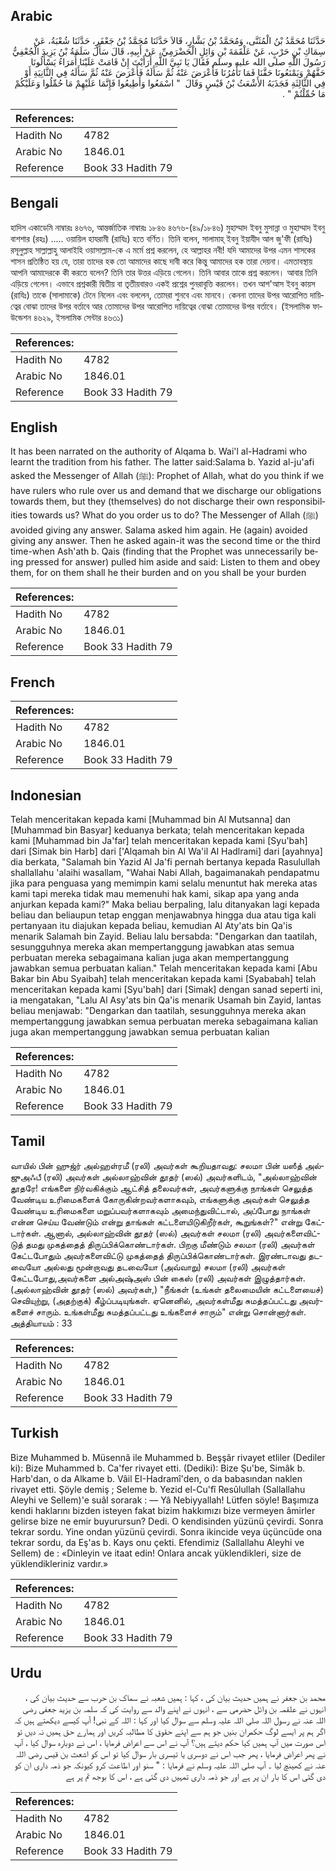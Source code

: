 ## Arabic


<div dir="rtl" lang="ar" style={{fontSize:'larger',backgroundColor:'#f8f9fa',padding:20}}>
حَدَّثَنَا مُحَمَّدُ بْنُ الْمُثَنَّى، وَمُحَمَّدُ بْنُ بَشَّارٍ، قَالاَ حَدَّثَنَا مُحَمَّدُ بْنُ جَعْفَرٍ، حَدَّثَنَا شُعْبَةُ، عَنْ سِمَاكِ بْنِ حَرْبٍ، عَنْ عَلْقَمَةَ بْنِ وَائِلٍ الْحَضْرَمِيِّ، عَنْ أَبِيهِ، قَالَ سَأَلَ سَلَمَةُ بْنُ يَزِيدَ الْجُعْفِيُّ رَسُولَ اللَّهِ صلى الله عليه وسلم فَقَالَ يَا نَبِيَّ اللَّهِ أَرَأَيْتَ إِنْ قَامَتْ عَلَيْنَا أُمَرَاءُ يَسْأَلُونَا حَقَّهُمْ وَيَمْنَعُونَا حَقَّنَا فَمَا تَأْمُرُنَا فَأَعْرَضَ عَنْهُ ثُمَّ سَأَلَهُ فَأَعْرَضَ عَنْهُ ثُمَّ سَأَلَهُ فِي الثَّانِيَةِ أَوْ فِي الثَّالِثَةِ فَجَذَبَهُ الأَشْعَثُ بْنُ قَيْسٍ وَقَالَ ‏ "‏ اسْمَعُوا وَأَطِيعُوا فَإِنَّمَا عَلَيْهِمْ مَا حُمِّلُوا وَعَلَيْكُمْ مَا حُمِّلْتُمْ ‏"‏ ‏.‏
</div>
<div style={{backgroundColor:'#f8f9fa',padding:20, marginBottom: 10}}><table> <thead> <tr> <th>References:</th> <th></th> </tr> </thead> <tbody><tr><td>Hadith No</td><td>4782</td></tr><tr><td>Arabic No</td><td>1846.01</td></tr><tr><td>Reference</td><td>Book 33 Hadith 79</td></tr></tbody></table></div>

## Bengali


<div dir="ltr" lang="bn" style={{fontSize:'larger',backgroundColor:'#f8f9fa',padding:20}}>
হাদিস একাডেমি নাম্বারঃ ৪৬৭৬, আন্তর্জাতিক নাম্বারঃ ১৮৪৬ ৪৬৭৬-(৪৯/১৮৪৬) মুহাম্মাদ ইবনু মুসান্না ও মুহাম্মাদ ইবনু বাশশার (রহঃ) ..... ওয়ায়িল হাযরামী (রাযিঃ) হতে বর্ণিত। তিনি বলেন, সালামাহ্ ইবনু ইয়াযীদ আল জু'ফী (রাযিঃ) রসূলুল্লাহ সাল্লাল্লাহু আলাইহি ওয়াসাল্লাম-কে এ মর্মে প্রশ্ন করলেন, হে আল্লাহর নবী! যদি আমাদের উপর এমন শাসকের শাসন প্রতিষ্ঠিত হয় যে, তারা তাদের হক তো আমাদের কাছে দাবী করে কিন্তু আমাদের হক তারা দেয়না। এমতাবস্থায় আপনি আমাদেরকে কী করতে বলেন? তিনি তার উত্তর এড়িয়ে গেলেন। তিনি আবার তাকে প্রশ্ন করলেন। আবার তিনি এড়িয়ে গেলেন। এভাবে প্রশ্নকারী দ্বিতীয় বা তৃতীয়বারও একই প্রশ্নের পুনরাবৃত্তি করলেন। তখন আশ'আস ইবনু কায়স (রাযিঃ) তাকে (সালামাকে) টেনে নিলেন এবং বললেন, তোমরা শুনবে এবং মানবে। কেননা তাদের উপর আরোপিত দায়িত্বের বোঝা তাদের উপর বর্তাবে আর তোমাদের উপর আরোপিত দায়িত্বের বোঝা তোমাদের উপর বর্তাবে। (ইসলামিক ফাউন্ডেশন ৪৬২৯, ইসলামিক সেন্টার ৪৬৩১)
</div>
<div style={{backgroundColor:'#f8f9fa',padding:20, marginBottom: 10}}><table> <thead> <tr> <th>References:</th> <th></th> </tr> </thead> <tbody><tr><td>Hadith No</td><td>4782</td></tr><tr><td>Arabic No</td><td>1846.01</td></tr><tr><td>Reference</td><td>Book 33 Hadith 79</td></tr></tbody></table></div>

## English


<div dir="ltr" lang="en" style={{fontSize:'larger',backgroundColor:'#f8f9fa',padding:20}}>
It has been narrated on the authority of Alqama b. Wai'l al-Hadrami who learnt the tradition from his father. The latter said:Salama b. Yazid al-ju'afi asked the Messenger of Allah (ﷺ): Prophet of Allah, what do you think if we have rulers who rule over us and demand that we discharge our obligations towards them, but they (themselves) do not discharge their own responsibilities towards us? What do you order us to do? The Messenger of Allah (ﷺ) avoided giving any answer. Salama asked him again. He (again) avoided giving any answer. Then he asked again-it was the second time or the third time-when Ash'ath b. Qais (finding that the Prophet was unnecessarily being pressed for answer) pulled him aside and said: Listen to them and obey them, for on them shall he their burden and on you shall be your burden
</div>
<div style={{backgroundColor:'#f8f9fa',padding:20, marginBottom: 10}}><table> <thead> <tr> <th>References:</th> <th></th> </tr> </thead> <tbody><tr><td>Hadith No</td><td>4782</td></tr><tr><td>Arabic No</td><td>1846.01</td></tr><tr><td>Reference</td><td>Book 33 Hadith 79</td></tr></tbody></table></div>

## French


<div dir="ltr" lang="fr" style={{fontSize:'larger',backgroundColor:'#f8f9fa',padding:20}}>

</div>
<div style={{backgroundColor:'#f8f9fa',padding:20, marginBottom: 10}}><table> <thead> <tr> <th>References:</th> <th></th> </tr> </thead> <tbody><tr><td>Hadith No</td><td>4782</td></tr><tr><td>Arabic No</td><td>1846.01</td></tr><tr><td>Reference</td><td>Book 33 Hadith 79</td></tr></tbody></table></div>

## Indonesian


<div dir="ltr" lang="id" style={{fontSize:'larger',backgroundColor:'#f8f9fa',padding:20}}>
Telah menceritakan kepada kami [Muhammad bin Al Mutsanna] dan [Muhammad bin Basyar] keduanya berkata; telah menceritakan kepada kami [Muhammad bin Ja'far] telah menceritakan kepada kami [Syu'bah] dari [Simak bin Harb] dari ['Alqamah bin Al Wa'il Al Hadlrami] dari [ayahnya] dia berkata, "Salamah bin Yazid Al Ja'fi pernah bertanya kepada Rasulullah shallallahu 'alaihi wasallam, "Wahai Nabi Allah, bagaimanakah pendapatmu jika para penguasa yang memimpin kami selalu menuntut hak mereka atas kami tapi mereka tidak mau memenuhi hak kami, sikap apa yang anda anjurkan kepada kami?" Maka beliau berpaling, lalu ditanyakan lagi kepada beliau dan beliaupun tetap enggan menjawabnya hingga dua atau tiga kali pertanyaan itu diajukan kepada beliau, kemudian Al Aty'ats bin Qa'is menarik Salamah bin Zayid. Beliau lalu bersabda: "Dengarkan dan taatilah, sesungguhnya mereka akan mempertanggung jawabkan atas semua perbuatan mereka sebagaimana kalian juga akan mempertanggung jawabkan semua perbuatan kalian." Telah menceritakan kepada kami [Abu Bakar bin Abu Syaibah] telah menceritakan kepada kami [Syababah] telah menceritakan kepada kami [Syu'bah] dari [Simak] dengan sanad seperti ini, ia mengatakan, "Lalu Al Asy'ats bin Qa'is menarik Usamah bin Zayid, lantas beliau menjawab: "Dengarkan dan taatilah, sesungguhnya mereka akan mempertanggung jawabkan semua perbuatan mereka sebagaimana kalian juga akan mempertanggung jawabkan semua perbuatan kalian
</div>
<div style={{backgroundColor:'#f8f9fa',padding:20, marginBottom: 10}}><table> <thead> <tr> <th>References:</th> <th></th> </tr> </thead> <tbody><tr><td>Hadith No</td><td>4782</td></tr><tr><td>Arabic No</td><td>1846.01</td></tr><tr><td>Reference</td><td>Book 33 Hadith 79</td></tr></tbody></table></div>

## Tamil


<div dir="ltr" lang="ta" style={{fontSize:'larger',backgroundColor:'#f8f9fa',padding:20}}>
வாயில் பின் ஹுஜ்ர் அல்ஹள்ரமீ (ரலி) அவர்கள் கூறியதாவது: சலமா பின் யஸீத் அல்ஜுஅஃபீ (ரலி) அவர்கள் அல்லாஹ்வின் தூதர் (ஸல்) அவர்களிடம், "அல்லாஹ்வின் தூதரே! எங்களை நிர்வகிக்கும் ஆட்சித் தலைவர்கள், அவர்களுக்கு நாங்கள் செலுத்த வேண்டிய உரிமைகளைக் கோருகின்றவர்களாகவும், எங்களுக்கு அவர்கள் செலுத்த வேண்டிய உரிமைகளை மறுப்பவர்களாகவும் அமைந்துவிட்டால், அப்போது நாங்கள் என்ன செய்ய வேண்டும் என்று தாங்கள் கட்டளையிடுகிறீர்கள், கூறுங்கள்?" என்று கேட்டார்கள். ஆனால், அல்லாஹ்வின் தூதர் (ஸல்) அவர்கள் சலமா (ரலி) அவர்களைவிட்டுத் தமது முகத்தைத் திருப்பிக்கொண்டார்கள். பிறகு மீண்டும் சலமா (ரலி) அவர்கள் கேட்டபோதும் அவர்களைவிட்டு முகத்தைத் திருப்பிக்கொண்டார்கள். இரண்டாவது தடவையோ அல்லது மூன்றாவது தடவையோ (அவ்வாறு) சலமா (ரலி) அவர்கள் கேட்டபோது,அவர்களை அல்அஷ்அஸ் பின் கைஸ் (ரலி) அவர்கள் இழுத்தார்கள். (அல்லாஹ்வின் தூதர் (ஸல்) அவர்கள்,) "நீங்கள் (உங்கள் தலைமையின் கட்டளையைச்) செவியுற்று, (அதற்குக்) கீழ்ப்படியுங்கள். ஏனெனில், அவர்கள்மீது சுமத்தப்பட்டது அவர்களைச் சாரும். உங்கள்மீது சுமத்தப்பட்டது உங்களைச் சாரும்" என்று சொன்னார்கள். அத்தியாயம் : 33
</div>
<div style={{backgroundColor:'#f8f9fa',padding:20, marginBottom: 10}}><table> <thead> <tr> <th>References:</th> <th></th> </tr> </thead> <tbody><tr><td>Hadith No</td><td>4782</td></tr><tr><td>Arabic No</td><td>1846.01</td></tr><tr><td>Reference</td><td>Book 33 Hadith 79</td></tr></tbody></table></div>

## Turkish


<div dir="ltr" lang="tr" style={{fontSize:'larger',backgroundColor:'#f8f9fa',padding:20}}>
Bize Muhammed b. Müsennâ ile Muhammed b. Beşşâr rivayet etliler (Dediler ki): Bize Muhammed b. Ca'fer rivayet etti. (Dediki): Bize Şu'be, Simâk b. Harb'dan, o da Alkame b. Vâil EI-Hadramî'den, o da babasından naklen rivayet etti. Şöyle demiş ; Seleme b. Yezid el-Cu'fî Resûlullah (Sallallahu Aleyhi ve Sellem)'e suâl sorarak : — Yâ Nebiyyallah! Lütfen söyle! Başımıza kendi haklarını bizden isteyen fakat bizim hakkımızı bize vermeyen âmirler gelirse bize ne emir buyurursun? Dedi. O kendisinden yüzünü çevirdi. Sonra tekrar sordu. Yine ondan yüzünü çevirdi. Sonra ikincide veya üçüncüde ona tekrar sordu, da Eş'as b. Kays onu çekti. Efendimiz (Sallallahu Aleyhi ve Sellem) de : «Dinleyin ve itaat edin! Onlara ancak yüklendikleri, size de yüklendikleriniz vardır.»
</div>
<div style={{backgroundColor:'#f8f9fa',padding:20, marginBottom: 10}}><table> <thead> <tr> <th>References:</th> <th></th> </tr> </thead> <tbody><tr><td>Hadith No</td><td>4782</td></tr><tr><td>Arabic No</td><td>1846.01</td></tr><tr><td>Reference</td><td>Book 33 Hadith 79</td></tr></tbody></table></div>

## Urdu


<div dir="rtl" lang="ur" style={{fontSize:'larger',backgroundColor:'#f8f9fa',padding:20}}>
محمد بن جعفر نے ہمیں حدیث بیان کی ، کہا : ہمیں شعبہ نے سماک بن حرب سے حدیث بیان کی ، انہوں نے علقمہ بن وائل حضرمی سے ، انہوں نے اپنے والد سے روایت کی کہ سلمہ بن یزید جعفی رضی اللہ عنہ نے رسول اللہ صلی اللہ علیہ وسلم سے سوال کیا اور کہا : اللہ کے نبی! آپ کیسے دیکھتے ہیں کہ اگر ہم پر ایسے لوگ حکمران بنیں جو ہم سے اپنے حقوق کا مطالبہ کریں اور ہمارے حق ہمیں نہ دیں تو اس صورت میں آپ ہمیں کیا حکم دیتے ہیں؟ آپ نے اس سے اعراض فرمایا ، اس نے دوبارہ سوال کیا ، آپ نے پھر اعراض فرمایا ، پھر جب اس نے دوسری یا تیسری بار سوال کیا تو اس کو اشعث بن قیس رضی اللہ عنہ نے کھینچ لیا ۔ آپ صلی اللہ علیہ وسلم نے فرمایا : " سنو اور اطاعت کرو کیونکہ جو ذمہ داری ان کو دی گئی اس کا بار ان پر ہے اور جو ذمہ داری تمہیں دی گئی ہے ، اس کا بوجھ تم پر ہے
</div>
<div style={{backgroundColor:'#f8f9fa',padding:20, marginBottom: 10}}><table> <thead> <tr> <th>References:</th> <th></th> </tr> </thead> <tbody><tr><td>Hadith No</td><td>4782</td></tr><tr><td>Arabic No</td><td>1846.01</td></tr><tr><td>Reference</td><td>Book 33 Hadith 79</td></tr></tbody></table></div>